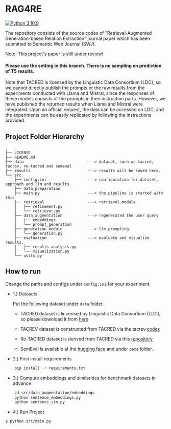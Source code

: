 # RAG4RE
[![Python  3.10.9](https://img.shields.io/badge/python-3.10.9-blue.svg)](https://www.python.org/downloads/release/python-3109/)


The repository consists of the source codes of "Retrieval-Augmented Generation-based Relation Extraction" journal paper which has been submitted to Semantic Web Journal (SWJ).

Note: This project's paper is still under review!
#### Please use the setting in this branch. There is no sampling on prediction of T5 results.

Note that TACRED is licensed by the Linguistic Data Consortium (LDC), so we cannot directly publish the prompts or the raw results from the experiments conducted with Llama and Mistral, since the responses of these models consists of the prompts in their instruction parts. However, we have published the returned results when Llama and Mistral were integrated. Upon an official request, the data can be accessed on LDC, and the experiments can be easily replicated by following the instructions provided.

## Project Folder Hierarchy

````
.
├── LICENSE
├── README.md
├── data                            ---> dataset, such as tacred, tacrev, re-tacred and semeval
├── results                         ---> results will be saved here.
└── src
    ├── config.ini                  ---> configuration for dataset, approach and llm and results.
    ├── data_preparation
    ├── main.py                     ---> the pipeline is started with this
    ├── retrieval                   ---> retrieval module
    │   ├── refinement.py
    │   └── retriever.py
    ├── data_augmentation           ---> regenerated the user query
    │   ├── embeddings
    │   └── prompt_generation
    ├── generation_module           ---> llm prompting.
    │   └── generation.py
    ├── evaluation                  ---> evaluate and visualize results. 
    │   ├── results_analysis.py
    │   └── vizualization.py
    └── utils.py                    
````
## How to run
Change the paths and configs under `config.ini` for your experiment.
* 1.) Datasets
  
   Put the following dataset under `data` folder.
  
   * TACRED dataset is lincensed by Linguistic Data Consortium (LDC), so please download it from [here](https://catalog.ldc.upenn.edu/LDC2018T24)
     
   * TACREV dataset is constructed from TACRED via the tacrev [codes](https://github.com/DFKI-NLP/tacrev)
     
   * Re-TACRED dataset is derived from TACRED via this [repository](https://github.com/gstoica27/Re-TACRED)

   * SemEval is available at the [hugging face](https://huggingface.co/datasets/sem_eval_2010_task_8) and under `data` folder.

* 2.) First install requirements
  
````bash
    pip install -r requirements.txt
````
* 3.) Compute embeddings and similarities for benchmark datasets in advance
````bash
    cd src/data_augmentation/embeddings
    python sentence_embeddings.py
    python sentence_sim.py
````
* 4.) Run Project
  
````bash
$ python src/main.py

````

